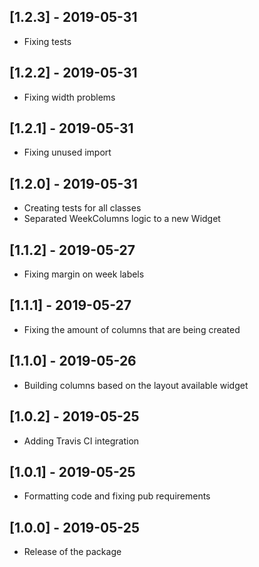 ## [1.2.3] - 2019-05-31

* Fixing tests

## [1.2.2] - 2019-05-31

* Fixing width problems

## [1.2.1] - 2019-05-31

* Fixing unused import

## [1.2.0] - 2019-05-31

* Creating tests for all classes
* Separated WeekColumns logic to a new Widget

## [1.1.2] - 2019-05-27

* Fixing margin on week labels

## [1.1.1] - 2019-05-27

* Fixing the amount of columns that are being created

## [1.1.0] - 2019-05-26

* Building columns based on the layout available widget

## [1.0.2] - 2019-05-25

* Adding Travis CI integration

## [1.0.1] - 2019-05-25

* Formatting code and fixing pub requirements

## [1.0.0] - 2019-05-25

* Release of the package